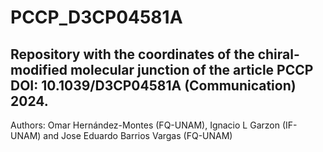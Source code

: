 # PCCP_D3CP04581A
Repository with the coordinates of the chiral-modified molecular junction of the article PCCP DOI: 10.1039/D3CP04581A (Communication) 2024.
--
Authors: 
Omar Hernández-Montes (FQ-UNAM), 
Ignacio L Garzon (IF-UNAM)
and Jose Eduardo Barrios Vargas (FQ-UNAM)


